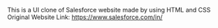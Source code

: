 This is a UI clone of Salesforce website made by using HTML and CSS
Original Website Link: https://www.salesforce.com/in/
